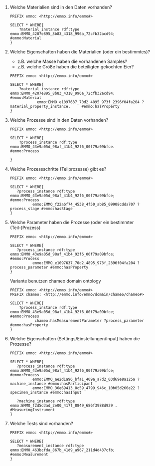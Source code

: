 1. Welche Materialien sind in den Daten vorhanden?
    ```
    PREFIX emmo: <http://emmo.info/emmo#>

    SELECT * WHERE{
        ?material_instance rdf:type emmo:EMMO_4207e895_8b83_4318_996a_72cfb32acd94;         #emmo:Material
    }
    ```
2. Welche Eigenschaften haben die Materialien (oder ein bestimmtes)?
    - z.B. welche Masse haben die vorhandenen Samples?
    - z.B. welche Größe haben die beteiligten gekochten Eier?

    ```
    PREFIX emmo: <http://emmo.info/emmo#>

    SELECT * WHERE{
        ?material_instance rdf:type emmo:EMMO_4207e895_8b83_4318_996a_72cfb32acd94;         #emmo:Material
                emmo:EMMO_e1097637_70d2_4895_973f_2396f04fa204 ?material_property_instance.     #emmo:hasProperty
    }
    ```

3. Welche Prozesse sind in den Daten vorhanden?

    ```
    PREFIX emmo: <http://emmo.info/emmo#>

    SELECT * WHERE{
        ?process_instance rdf:type emmo:EMMO_43e9a05d_98af_41b4_92f6_00f79a09bfce.         #emmo:Process
               
    }
    ```
4. Welche Prozessschritte (Teilprozesse) gibt es?

     ```
    PREFIX emmo: <http://emmo.info/emmo#>

    SELECT * WHERE{
        ?process_instance rdf:type emmo:EMMO_43e9a05d_98af_41b4_92f6_00f79a09bfce;         #emmo:Process
               emmo:EMMO_f22abf74_4538_4f50_ab85_09908cdda707 ?process_stage #emmo:hasStage
    }
    ```

5. Welche Parameter haben die Prozesse (oder ein bestimmter (Teil-)Prozess)

     ```
    PREFIX emmo: <http://emmo.info/emmo#>

    SELECT * WHERE{
        ?process_instance rdf:type emmo:EMMO_43e9a05d_98af_41b4_92f6_00f79a09bfce;         #emmo:Process
               emmo:EMMO_e1097637_70d2_4895_973f_2396f04fa204 ?process_parameter #emmo:hasProperty
    }
    ```
    Variante benutzen chameo domain ontology
    ```
    PREFIX emmo: <http://emmo.info/emmo#>
    PREFIX chameo: <http://emmo.info/emmo/domain/chameo/chameo#>

    SELECT * WHERE{
        ?process_instance rdf:type emmo:EMMO_43e9a05d_98af_41b4_92f6_00f79a09bfce;         #emmo:Process
               chameo:hasMeasurementParameter ?process_parameter #emmo:hasProperty
    }
    ```
6. Welche Eigenschaften (Settings/Einstellungen/Input) haben die Prozesse?

     ```
    PREFIX emmo: <http://emmo.info/emmo#>

    SELECT * WHERE{
        ?process_instance rdf:type emmo:EMMO_43e9a05d_98af_41b4_92f6_00f79a09bfce;         #emmo:Process
               emmo:EMMO_ae2d1a96_bfa1_409a_a7d2_03d69e8a125a ?machine_instance #emmo:hasParticipant
               emmo:EMMO_36e69413_8c59_4799_946c_10b05d266e22 ?specimen_instance #emmo:hasInput
        
        ?machine_instance rdf:type emmo:EMMO_f2d5d3ad_2e00_417f_8849_686f3988d929 . #MeasuringInstrument
    }
    ```

7. Welche Tests sind vorhanden?

     ```
    PREFIX emmo: <http://emmo.info/emmo#>

    SELECT * WHERE{
        ?measurement_instance rdf:type emmo:EMMO_463bcfda_867b_41d9_a967_211d4d437cfb;         #emmo:Measurement
    }
    ```

